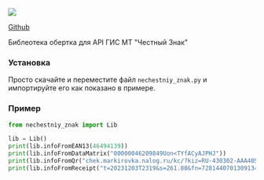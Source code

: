 <img src="https://habrastorage.org/webt/7w/rw/6w/7wrw6w-k_woryibchbnbpezesag.jpeg">

[Github](https://github.com/li0ard/nechestniy_znak)

Библеотека обертка для API ГИС МТ "Честный Знак"
### Установка
Просто скачайте и переместите файл `nechestniy_znak.py` и импортируйте его как показано в примере.
### Пример
```py
from nechestniy_znak import Lib

lib = Lib()
print(lib.infoFromEAN13(46494139))
print(lib.infoFromDataMatrix("00000046209849Uon<TYfACyAJPHJ"))
print(lib.infoFromQr("chek.markirovka.nalog.ru/kc/?kiz=RU-430302-AAA4050108"))
print(lib.infoFromReceipt("t=20231203T2319&s=261.80&fn=7281440701309134&i=10027&fp=3516337491&n=1"))
```
